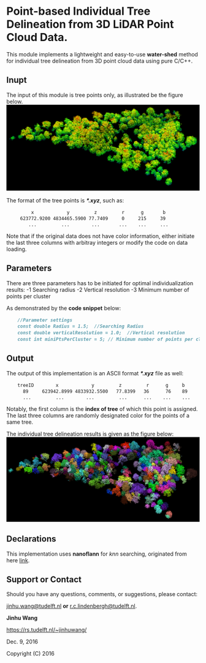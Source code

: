 # Point-based Individual Tree Delineation from 3D LiDAR Point Cloud Data.

This module implements a lightweight and easy-to-use **water-shed** method for individual tree delineation from 3D point cloud data using pure C/C++.

## Inupt
 The input of this module is tree points only, as illustrated be the figure below.
![Inputs of this implementation](OriginalTreePoints.PNG)
 
 The format of the tree points is **_*.xyz_**, such as:
 ```
          x            y         z         r      g       b 
      623772.9200 4834465.5900 77.7409     0     215     39
         ...         ...        ...       ...    ...     ...
```
Note that if the original data does not have color information, either initiate the last three columns with arbitray integers or modify the code on data loading. 


## Parameters
There are three parameters has to be initiated for optimal individualization results:
     -1 Searching radius
     -2 Vertical resolution
     -3 Minimum number of points per cluster

As demonstrated by the **code snippet** below:

```markdown
	//Parameter settings
	const double Radius = 1.5;  //Searching Radius
	const double verticalResolution = 1.0;  //Vertical resolution
	const int miniPtsPerCluster = 5; // Minimum number of points per cluster
```
## Output
The output of this implementation is an ASCII format **_*.xyz_** file as well:
```
	treeID        x            y         z         r      g     b 
	  89     623942.8999 4833932.5500   77.8399   36      76    89
	  ...         ...        ...         ...      ...    ...    ...
```
Notably, the first column is the **index of tree** of which this point is assigned. The last three columns are randomly designated color for the points of a same tree.

The individual tree delineation results is given as the figure below:
![Individual tree delineation results](Results.PNG)


## Declarations
This implementation uses **nanoflann** for _knn_ searching, originated from here [link](https://github.com/jlblancoc/nanoflann). 

## Support or Contact

Should you have any questions, comments, or suggestions, please contact:

jinhu.wang@tudelft.nl **or** r.c.lindenbergh@tudelft.nl. 

**Jinhu Wang**

https://rs.tudelft.nl/~jinhuwang/

Dec. 9, 2016

Copyright (C) 2016

